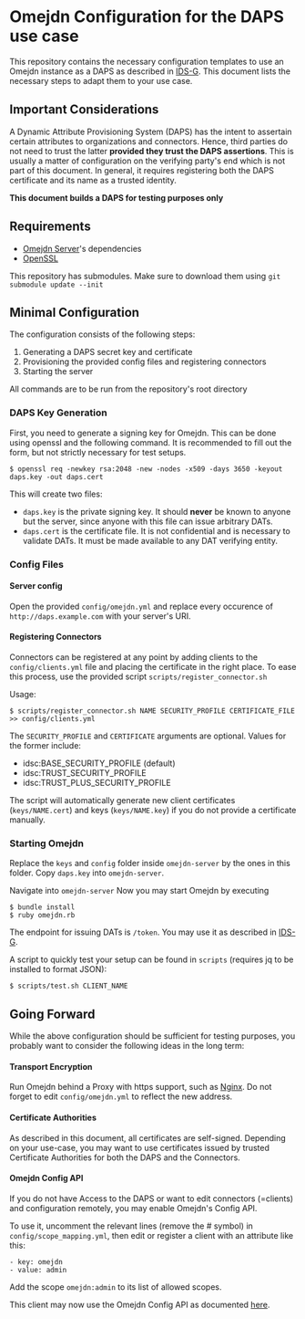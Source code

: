 # Omejdn Configuration for the DAPS use case

This repository contains the necessary configuration templates to use an Omejdn instance as a DAPS as described in [IDS-G](https://github.com/International-Data-Spaces-Association/IDS-G).
This document lists the necessary steps to adapt them to your use case.

## Important Considerations

A Dynamic Attribute Provisioning System (DAPS) has the intent to assertain certain attributes to organizations and connectors.
Hence, third parties do not need to trust the latter **provided they trust the DAPS assertions**.
This is usually a matter of configuration on the verifying party's end which is not part of this document.
In general, it requires registering both the DAPS certificate and its name as a trusted identity.

**This document builds a DAPS for testing purposes only**

## Requirements

- [Omejdn Server](https://github.com/Fraunhofer-AISEC/omejdn-server)'s dependencies
- [OpenSSL](https://www.openssl.org/)

This repository has submodules.
Make sure to download them using `git submodule update --init`

## Minimal Configuration

The configuration consists of the following steps:

1. Generating a DAPS secret key and certificate
1. Provisioning the provided config files and registering connectors
1. Starting the server

All commands are to be run from the repository's root directory

### DAPS Key Generation

First, you need to generate a signing key for Omejdn.
This can be done using openssl and the following command.
It is recommended to fill out the form, but not strictly necessary for test setups.

```
$ openssl req -newkey rsa:2048 -new -nodes -x509 -days 3650 -keyout daps.key -out daps.cert
```

This will create two files:

* `daps.key` is the private signing key. It should **never** be known to anyone but the server, since anyone with this file can issue arbitrary DATs.
* `daps.cert` is the certificate file. It is not confidential and is necessary to validate DATs. It must be made available to any DAT verifying entity.

### Config Files

#### Server config

Open the provided `config/omejdn.yml` and replace every occurence of `http://daps.example.com` with your server's URI.

#### Registering Connectors

Connectors can be registered at any point by adding clients to the `config/clients.yml` file and placing the certificate in the right place.
To ease this process, use the provided script `scripts/register_connector.sh`

Usage:

```
$ scripts/register_connector.sh NAME SECURITY_PROFILE CERTIFICATE_FILE >> config/clients.yml
```

The `SECURITY_PROFILE` and `CERTIFICATE` arguments are optional. Values for the former include:

- idsc:BASE_SECURITY_PROFILE (default)
- idsc:TRUST_SECURITY_PROFILE
- idsc:TRUST_PLUS_SECURITY_PROFILE

The script will automatically generate new client certificates (`keys/NAME.cert`) and keys (`keys/NAME.key`) if you do not provide a certificate manually.


### Starting Omejdn

Replace the `keys` and `config` folder inside `omejdn-server` by the ones in this folder.
Copy `daps.key` into `omejdn-server`.

Navigate into `omejdn-server`
Now you may start Omejdn by executing

```
$ bundle install
$ ruby omejdn.rb
```

The endpoint for issuing DATs is `/token`. You may use it as described in [IDS-G](https://github.com/International-Data-Spaces-Association/IDS-G).

A script to quickly test your setup can be found in `scripts` (requires jq to be installed to format JSON):

```
$ scripts/test.sh CLIENT_NAME
```

## Going Forward

While the above configuration should be sufficient for testing purposes,
you probably want to consider the following ideas in the long term:

#### Transport Encryption

Run Omejdn behind a Proxy with https support, such as [Nginx](https://nginx.org/en/).
Do not forget to edit `config/omejdn.yml` to reflect the new address.

#### Certificate Authorities

As described in this document, all certificates are self-signed.
Depending on your use-case, you may want to use certificates issued by trusted Certificate Authorities for both the DAPS and the Connectors.

#### Omejdn Config API

If you do not have Access to the DAPS or want to edit connectors (=clients) and configuration remotely,
you may enable Omejdn's Config API.

To use it, uncomment the relevant lines (remove the # symbol) in `config/scope_mapping.yml`,
then edit or register a client with an attribute like this:

```
- key: omejdn
- value: admin
```

Add the scope `omejdn:admin` to its list of allowed scopes.

This client may now use the Omejdn Config API as documented [here](https://github.com/Fraunhofer-AISEC/omejdn-server/blob/master/API.md).
